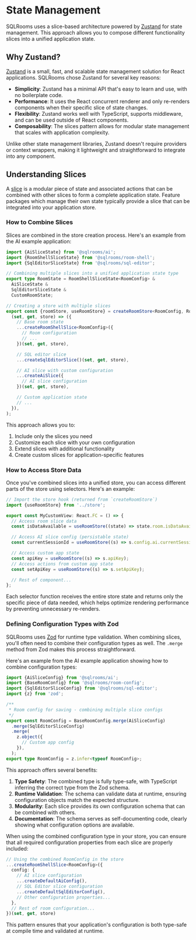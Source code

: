 # State Management

SQLRooms uses a slice-based architecture powered by [Zustand](http://zustand.docs.pmnd.rs/) for state management. This approach allows you to compose different functionality slices into a unified application state.

## Why Zustand?

[Zustand](https://zustand.docs.pmnd.rs/) is a small, fast, and scalable state management solution for React applications. SQLRooms chose Zustand for several key reasons:

- **Simplicity**: Zustand has a minimal API that's easy to learn and use, with no boilerplate code.
- **Performance**: It uses the React concurrent renderer and only re-renders components when their specific slice of state changes.
- **Flexibility**: Zustand works well with TypeScript, supports middleware, and can be used outside of React components.
- **Composability**: The slices pattern allows for modular state management that scales with application complexity.

Unlike other state management libraries, Zustand doesn't require providers or context wrappers, making it lightweight and straightforward to integrate into any component.

## Understanding Slices

A [slice](https://zustand.docs.pmnd.rs/guides/slices-pattern) is a modular piece of state and associated actions that can be combined with other slices to form a complete application state. Feature packages which manage their own state typically provide a slice that can be integrated into your application store.

### How to Combine Slices

Slices are combined in the store creation process. Here's an example from the AI example application:

```typescript
import {AiSliceState} from '@sqlrooms/ai';
import {RoomShellSliceState} from '@sqlrooms/room-shell';
import {SqlEditorSliceState} from '@sqlrooms/sql-editor';

// Combining multiple slices into a unified application state type
export type RoomState = RoomShellSliceState<RoomConfig> &
  AiSliceState &
  SqlEditorSliceState &
  CustomRoomState;

// Creating a store with multiple slices
export const {roomStore, useRoomStore} = createRoomStore<RoomConfig, RoomState>(
  (set, get, store) => ({
    // Base room state
    ...createRoomShellSlice<RoomConfig>({
      // Room configuration
      // ...
    })(set, get, store),

    // SQL editor slice
    ...createSqlEditorSlice()(set, get, store),

    // AI slice with custom configuration
    ...createAiSlice({
      // AI slice configuration
    })(set, get, store),

    // Custom application state
    // ...
  }),
);
```

This approach allows you to:

1. Include only the slices you need
2. Customize each slice with your own configuration
3. Extend slices with additional functionality
4. Create custom slices for application-specific features

### How to Access Store Data

Once you've combined slices into a unified store, you can access different parts of the store using selectors. Here's an example:

```typescript
// Import the store hook (returned from `createRoomStore`)
import {useRoomStore} from '../store';

export const MyCustomView: React.FC = () => {
  // Access room slice data
  const isDataAvailable = useRoomStore((state) => state.room.isDataAvailable);

  // Access AI slice config (persistable state)
  const currentSessionId = useRoomStore((s) => s.config.ai.currentSessionId);

  // Access custom app state
  const apiKey = useRoomStore((s) => s.apiKey);
  // Access actions from custom app state
  const setApiKey = useRoomStore((s) => s.setApiKey);

  // Rest of component...
};
```

Each selector function receives the entire store state and returns only the specific piece of data needed, which helps optimize rendering performance by preventing unnecessary re-renders.

### Defining Configuration Types with Zod

SQLRooms uses [Zod](https://zod.dev/) for runtime type validation. When combining slices, you'll often need to combine their configuration types as well. The `.merge` method from Zod makes this process straightforward.

Here's an example from the AI example application showing how to combine configuration types:

```typescript
import {AiSliceConfig} from '@sqlrooms/ai';
import {BaseRoomConfig} from '@sqlrooms/room-config';
import {SqlEditorSliceConfig} from '@sqlrooms/sql-editor';
import {z} from 'zod';

/**
 * Room config for saving - combining multiple slice configs
 */
export const RoomConfig = BaseRoomConfig.merge(AiSliceConfig)
  .merge(SqlEditorSliceConfig)
  .merge(
    z.object({
      // Custom app config
    }),
  );
export type RoomConfig = z.infer<typeof RoomConfig>;
```

This approach offers several benefits:

1. **Type Safety**: The combined type is fully type-safe, with TypeScript inferring the correct type from the Zod schema.
2. **Runtime Validation**: The schema can validate data at runtime, ensuring configuration objects match the expected structure.
3. **Modularity**: Each slice provides its own configuration schema that can be combined with others.
4. **Documentation**: The schema serves as self-documenting code, clearly showing what configuration options are available.

When using the combined configuration type in your store, you can ensure that all required configuration properties from each slice are properly included:

```typescript
// Using the combined RoomConfig in the store
...createRoomShellSlice<RoomConfig>({
  config: {
    // AI slice configuration
    ...createDefaultAiConfig(),
    // SQL Editor slice configuration
    ...createDefaultSqlEditorConfig(),
    // Other configuration properties...
  },
  // Rest of room configuration...
})(set, get, store)
```

This pattern ensures that your application's configuration is both type-safe at compile time and validated at runtime.
